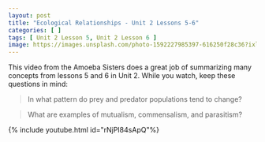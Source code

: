 ```yaml
---
layout: post
title: "Ecological Relationships - Unit 2 Lessons 5-6"
categories: [ ]
tags: [ Unit 2 Lesson 5, Unit 2 Lesson 6 ]
image: https://images.unsplash.com/photo-1592227985397-616250f28c36?ixlib=rb-1.2.1&ixid=eyJhcHBfaWQiOjEyMDd9&auto=format&fit=crop&w=750&q=80
---
```


This video from the Amoeba Sisters does a great job of summarizing many concepts from lessons 5 and 6 in Unit 2. While you watch, keep these questions in mind:

>In what pattern do prey and predator populations tend to change?

>What are examples of mutualism, commensalism, and parasitism?

{% include youtube.html id="rNjPI84sApQ"%}